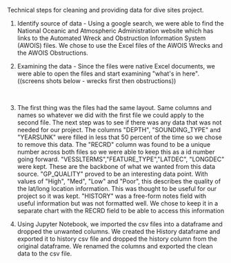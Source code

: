 Technical steps for cleaning and providing data for dive sites project.



1. Identify source of data - Using a google search, we were able to find the National Oceanic and Atmospheric Administration website which has links to the Automated Wreck and Obstruction Information System (AWOIS) files.  We chose to use the Excel files of the AWOIS Wrecks and the AWOIS Obstructions.

2. Examining the data - Since the files were native Excel documents, we were able to open the files and start examining "what's in here".  ((screens shots below - wrecks first then obstructions))

   ​	

3. The first thing was the files had the same layout.  Same columns and names so whatever we did with the first file we could apply to the second file.  The next step was to see if there was any data that was not needed for our project.  The columns "DEPTH", "SOUNDING_TYPE" and "YEARSUNK" were filled in less that 50 percent of the time so we chose to remove this data.  The "RECRD" column was found to be a unique number across both files so we were able to keep this as a id number going forward.  "VESSLTERMS","FEATURE_TYPE","LATDEC", "LONGDEC" were kept.  These are the backbone of what we wanted from this data source.  "GP_QUALITY" proved to be an interesting data point.   With values of "High", "Med", "Low" and "Poor", this describes the quality of the lat/long location information.  This was thought to be useful for our project so it was kept.  "HISTORY" was a free-form notes field with useful information but was not formatted well.  We chose to keep it in a separate chart with the RECRD field to be able to access this information

4. Using Jupyter Notebook, we imported the csv files into a dataframe and dropped the unwanted columns.  We created the History dataframe and exported it to history csv file and dropped the history column from the original dataframe.  We renamed the columns and exported the clean data to the csv file.